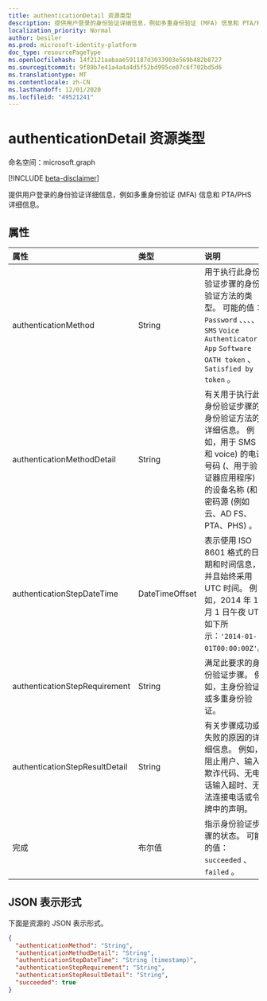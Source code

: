 ```yaml
---
title: authenticationDetail 资源类型
description: 提供用户登录的身份验证详细信息，例如多重身份验证 (MFA) 信息和 PTA/PHS 详细信息。
localization_priority: Normal
author: besiler
ms.prod: microsoft-identity-platform
doc_type: resourcePageType
ms.openlocfilehash: 14f2121aabaae591187d3033903e569b482b8727
ms.sourcegitcommit: 9f88b7e41a4a4a4d5f52bd995ce07c6f702bd5d6
ms.translationtype: MT
ms.contentlocale: zh-CN
ms.lasthandoff: 12/01/2020
ms.locfileid: "49521241"
---
```

# <a name="authenticationdetail-resource-type"></a>authenticationDetail 资源类型

命名空间：microsoft.graph

[!INCLUDE [beta-disclaimer](../../includes/beta-disclaimer.md)]

提供用户登录的身份验证详细信息，例如多重身份验证 (MFA) 信息和 PTA/PHS 详细信息。

## <a name="properties"></a>属性

| 属性                       | 类型           | 说明                                                                                                                                                                                                              |
|:-------------------------------|:---------------|:-------------------------------------------------------------------------------------------------------------------------------------------------------------------------------------------------------------------------|
| authenticationMethod           | String         | 用于执行此身份验证步骤的身份验证方法的类型。 可能的值： `Password` 、、、、 `SMS` `Voice` `Authenticator App` `Software OATH token` 、 `Satisfied by token` 。                            |
| authenticationMethodDetail     | String         | 有关用于执行此身份验证步骤的身份验证方法的详细信息。 例如，用于 SMS 和 voice) 的电话号码 (、用于验证器应用程序) 的设备名称 (和密码源 (例如云、AD FS、PTA、PHS) 。 |
| authenticationStepDateTime     | DateTimeOffset | 表示使用 ISO 8601 格式的日期和时间信息，并且始终采用 UTC 时间。 例如，2014 年 1 月 1 日午夜 UTC 如下所示：`'2014-01-01T00:00:00Z'`。                                           |
| authenticationStepRequirement  | String         | 满足此要求的身份验证步骤。 例如，主身份验证或多重身份验证。                                                                                                     |
| authenticationStepResultDetail | String         | 有关步骤成功或失败的原因的详细信息。 例如，阻止用户、输入欺诈代码、无电话输入超时、无法连接电话或令牌中的声明。                                                     |
| 完成                      | 布尔值        | 指示身份验证步骤的状态。 可能的值： `succeeded` 、 `failed` 。                                                                                                                                 |

## <a name="json-representation"></a>JSON 表示形式

下面是资源的 JSON 表示形式。

<!-- {
  "blockType": "resource",
  "optionalProperties": [

  ],
  "@odata.type": "microsoft.graph.authenticationDetail",
  "baseType": null
}-->

```json
{
  "authenticationMethod": "String",
  "authenticationMethodDetail": "String",
  "authenticationStepDateTime": "String (timestamp)",
  "authenticationStepRequirement": "String",
  "authenticationStepResultDetail": "String",
  "succeeded": true
}
```

<!-- uuid: 16cd6b66-4b1a-43a1-adaf-3a886856ed98
2019-02-04 14:57:30 UTC -->
<!-- {
  "type": "#page.annotation",
  "description": "authenticationDetail resource",
  "keywords": "",
  "section": "documentation",
  "tocPath": ""
}-->

